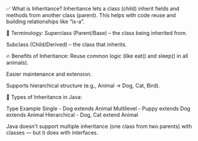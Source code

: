 ✅ What is Inheritance?
Inheritance lets a class (child) inherit fields and methods from another class (parent).
This helps with code reuse and building relationships like “is-a”.

🔸 Terminology:
Superclass (Parent/Base) – the class being inherited from.

Subclass (Child/Derived) – the class that inherits.

🔥 Benefits of Inheritance:
Reuse common logic (like eat() and sleep() in all animals).

Easier maintenance and extension.

Supports hierarchical structure (e.g., Animal → Dog, Cat, Bird).

🧠 Types of Inheritance in Java:

Type Example
Single - Dog extends Animal
Multilevel - Puppy extends Dog extends Animal
Hierarchical - Dog, Cat extend Animal

Java doesn't support multiple inheritance (one class from two parents) with classes — but it does with interfaces.

